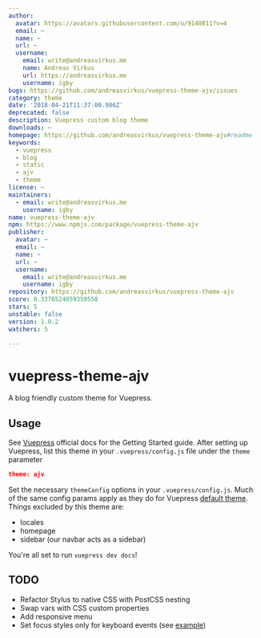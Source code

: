 ```yaml
---
author:
  avatar: https://avatars.githubusercontent.com/u/9140811?v=4
  email: ~
  name: ~
  url: ~
  username:
    email: write@andreasvirkus.me
    name: Andreas Virkus
    url: https://andreasvirkus.me
    username: igby
bugs: https://github.com/andreasvirkus/vuepress-theme-ajv/issues
category: theme
date: '2018-04-21T11:37:00.986Z'
deprecated: false
description: Vuepress custom blog theme
downloads: ~
homepage: https://github.com/andreasvirkus/vuepress-theme-ajv#readme
keywords:
  - vuepress
  - blog
  - static
  - ajv
  - theme
license: ~
maintainers:
  - email: write@andreasvirkus.me
    username: igby
name: vuepress-theme-ajv
npm: https://www.npmjs.com/package/vuepress-theme-ajv
publisher:
  avatar: ~
  email: ~
  name: ~
  url: ~
  username:
    email: write@andreasvirkus.me
    username: igby
repository: https://github.com/andreasvirkus/vuepress-theme-ajv
score: 0.3376524059359558
stars: 5
unstable: false
version: 1.0.2
watchers: 5

---
```


# vuepress-theme-ajv

A blog friendly custom theme for Vuepress.

## Usage

See [Vuepress](https://vuepress.vuejs.org/guide/getting-started.html) official docs for the Getting Started guide.
After setting up Vuepress, list this theme in your `.vuepress/config.js` file under the `theme` parameter

```json
theme: ajv
```

Set the necessary `themeConfig` options in your `.vuepress/config.js`. Much of the same config params apply
as they do for Vuepress [default theme](https://vuepress.vuejs.org/default-theme-config/). Things excluded by this theme are:
- locales
- homepage
- sidebar (our navbar acts as a sidebar)

You're all set to run `vuepress dev docs`!

## TODO
- Refactor Stylus to native CSS with PostCSS nesting
- Swap vars with CSS custom properties
- Add responsive menu
- Set focus styles only for keyboard events (see [example](https://codepen.io/ajv/pen/dMRwyQ))